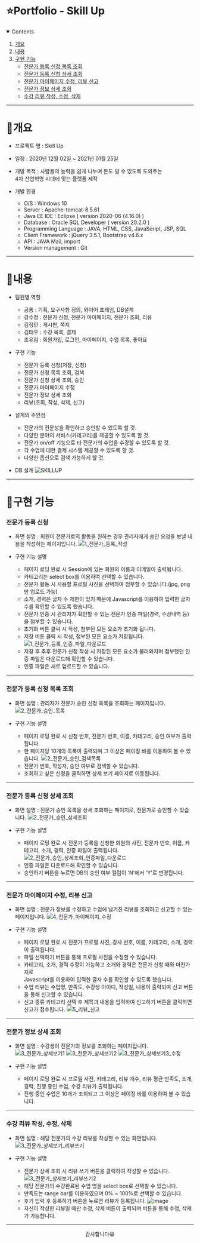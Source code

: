 # ⭐️Portfolio - Skill Up

<!-- contents -->
<details open="open">
  <summary>Contents</summary>
  <ol>
    <li>
      <a href="#개요">개요</a>
    </li>
    <li>
      <a href="#내용">내용</a>
    </li>
    <li><a href="#구현-기능">구현 기능</a>
      <ul>
        <li><a href="#전문가-등록-신청-목록-조회">전문가 등록 신청 목록 조회</a></li>
        <li><a href="#전문가-등록-신청-상세-조회">전문가 등록 신청 상세 조회</a></li>
        <li><a href="#mypage">전문가 마이페이지 수정, 리뷰 신고</a></li>
        <li><a href="#전문가-정보-상세-조회">전문가 정보 상세 조회</a></li>
        <li><a href="#review">수강 리뷰 작성, 수정, 삭제</a></li>
      </ul>
    </li>
  </ol>
</details>

------------

# 📝개요

* 프로젝트 명 : Skill Up

* 일정 : 2020년 12월 02일 ~ 2021년 01월 25일

* 개발 목적 : 사람들의 능력을 쉽게 나누며 돈도 벌 수 있도록 도와주는<br> 4차 산업혁명 시대에 맞는 플랫폼 제작

* 개발 환경
  - O/S : Windows 10
  - Server : Apache-tomcat-8.5.61
  - Java EE IDE : Eclipse ( version 2020-06 (4.16.0) )
  - Database : Oracle SQL Developer ( version 20.2.0 )
  - Programming Language : JAVA, HTML, CSS, JavaScript, JSP, SQL
  - Client Framework : jQuery 3.5.1, Bootstrap v4.6.x
  - API : JAVA Mail, import
  - Version management : Git

------------

# 📝내용

* 팀원별 역할
  - 공통 : 기획, 요구사항 정의, 와이어 프레임, DB설계
  - 강수정 : 전문가 신청, 전문가 마이페이지, 전문가 조회, 리뷰
  - 김정민 : 게시판, 쪽지
  - 김태우 : 수강 목록, 결제
  - 조유림 : 회원가입, 로그인, 마이페이지, 수업 목록, 좋아요

* 구현 기능
  - 전문가 등록 신청(저장, 신청)
  - 전문가 신청 목록 조회, 검색
  - 전문가 신청 상세 조회, 승인
  - 전문가 마이페이지 수정
  - 전문가 정보 상세 조회
  - 리뷰(조회, 작성, 삭제, 신고)

* 설계의 주안점
  - 전문가의 전문성을 확인하고 승인할 수 있도록 할 것.
  - 다양한 분야의 서비스(카테고리)를 제공할 수 있도록 할 것.
  - 전문가 on/off 기능으로 타 전문가의 수업을 수강할 수 있도록 할 것.
  - 각 수업에 대한 결제 시스템 제공할 수 있도록 할 것.
  - 다양한 옵션으로 검색 가능하게 할 것.

* DB 설계
![SKILLUP](https://user-images.githubusercontent.com/72387870/111019674-3773be80-8404-11eb-8338-5241ac19ef11.png)

------------

# 📝구현 기능

### 전문가 등록 신청
  * 화면 설명 : 회원이 전문가로의 활동을 원하는 경우 관리자에게 승인 요청을 보낼 내용을 작성하는 페이지입니다.
   ![1_전문가_등록_작성](https://user-images.githubusercontent.com/72387870/111020482-938d1180-8409-11eb-8eb1-f2d4afa47175.png)

  * 구현 기능 설명
     - 페이지 로딩 완료 시 Session에 있는 회원의 이름과 이메일이 출력됩니다.
     - 카테고리는 select box를 이용하여 선택할 수 있습니다.
     - 전문가 활동 시 사용할 프로필 사진을 선택하여 첨부할 수 있습니다.(jpg, png만 업로드 가능)
     - 소개, 경력은 글자 수 제한이 있기 때문에 Javascript를 이용하여 입력한 글자 수를 확인할 수 있도록 했습니다.
     - 전문가 인증 시 관리자가 확인할 수 있는 전문가 인증 파일(경력, 수상내역 등)을 첨부할 수 있습니다.
     - 초기화 버튼 클릭 시 작성, 첨부된 모든 요소가 초기화 됩니다.
     - 저장 버튼 클릭 시 작성, 첨부된 모든 요소가 저장됩니다.
      ![1_전문가_등록_인증_파일_다운로드](https://user-images.githubusercontent.com/72387870/111021741-e074e600-8411-11eb-80d2-8eee997ba187.png)
     - 저장 후 추후 전문가 신청 작성 시 저장된 모든 요소가 불러와지며 첨부했던 인증 파일은 다운로드해 확인할 수 있습니다.
     - 인증 파일은 새로 업로드할 수 있습니다.

------------

### 전문가 등록 신청 목록 조회

  * 화면 설명 : 관리자가 전문가 승인 신청 목록을 조회하는 페이지입니다.
   ![2_전문가_승인_목록](https://user-images.githubusercontent.com/72387870/111021750-fa162d80-8411-11eb-9c76-5dc228bd129e.png)
  
  * 구현 기능 설명
     - 페이지 로딩 완료 시 신청 번호, 전문가 번호, 이름, 카테고리, 승인 여부가 출력됩니다.
     - 한 페이지당 10개의 목록이 출력되며 그 이상은 페이징 바를 이용하여 볼 수 있습니다.
       ![2_전문가_승인_검색목록](https://user-images.githubusercontent.com/72387870/111022009-6e050580-8413-11eb-8754-1570c6a97cbe.png)
     - 전문가 번호, 작성자, 승인 여부로 검색할 수 있습니다.
     - 조회하고 싶은 신청을 클릭하면 상세 보기 페이지로 이동됩니다.

------------

### 전문가 등록 신청 상세 조회

  * 화면 설명 : 전문가 승인 목록을 상세 조회하는 페이지로, 전문가로 승인할 수 있습니다.
     ![2_전문가_승인_상세조회](https://user-images.githubusercontent.com/72387870/111032420-7aa74f00-844f-11eb-8069-da18bd6c8f81.png)
     
  * 구현 기능 설명
     - 페이지 로딩 완료 시 전문가 등록을 신청한 회원의 사진, 전문가 번호, 이름, 카테고리, 소개, 경력, 인증 파일이 출력됩니다.<br>
     ![2_전문가_승인_상세조회_인증파일_다운로드](https://user-images.githubusercontent.com/72387870/111032502-e5588a80-844f-11eb-8026-408ab19e4aea.png)
     - 인증 파일은 다운로드해 확인할 수 있습니다.
     - 승인하기 버튼을 누르면 DB의 승인 여부 컬럼이 'N'에서 'Y'로 변경됩니다.

------------

<h3 id="mypage">전문가 마이페이지 수정, 리뷰 신고</h4>

  * 화면 설명 : 전문가 정보를 수정하고 수업에 남겨진 리뷰를 조회하고 신고할 수 있는 페이지입니다.
     ![4_전문가_마이페이지_수정](https://user-images.githubusercontent.com/72387870/111032853-a3c8df00-8451-11eb-97c0-6cc6c2626a97.png)
     
  * 구현 기능 설명
     - 페이지 로딩 완료 시 전문가 프로필 사진, 강사 번호, 이름, 카테고리, 소개, 경력이 출력됩니다.
     - 파일 선택하기 버튼을 통해 프로필 사진을 수정할 수 있습니다.<br>
     - 카테고리, 소개, 경력 수정이 가능하고 소개와 경력은 전문가 신청 때와 마찬가지로<br> Javascript를 이용하여 입력한 글자 수를 확인할 수 있도록 했습니다.
     - 수업 리뷰는 수업명, 만족도, 수강생 아이디, 작성일, 내용이 출력되며 신고 버튼을 통해 신고할 수 있습니다.
     - 신고 종류 카테고리 선택 후 제목과 내용을 입력하여 신고하기 버튼을 클릭하면 신고가 접수됩니다.
     ![5_리뷰_신고](https://user-images.githubusercontent.com/72387870/111173263-da396200-85e9-11eb-8234-195a9cf5e145.png)
    
------------    
    
### 전문가 정보 상세 조회

  * 화면 설명 : 수강생이 전문가의 정보를 조회하는 페이지입니다.
     ![3_전문가_상세보기1](https://user-images.githubusercontent.com/72387870/111033414-6fa2ed80-8454-11eb-84c6-c8d2915493f1.png)
     ![3_전문가_상세보기2](https://user-images.githubusercontent.com/72387870/111033462-aaa52100-8454-11eb-9370-5ece0e9b134f.png)
     ![3_전문가_상세보기3_수정](https://user-images.githubusercontent.com/72387870/111170661-86c61480-85e7-11eb-8183-f2759983cb4d.png)
     
  * 구현 기능 설명
     - 페이지 로딩 완료 시 프로필 사진, 카테고리, 리뷰 개수, 리뷰 평균 만족도, 소개, 경력, 진행 중인 수업, 수강 리뷰가 출력됩니다.
     - 진행 중인 수업은 10개가 조회되고 그 이상은 페이징 바를 이용하여 볼 수 있습니다.

------------

<h3 id="review">수강 리뷰 작성, 수정, 삭제</h3>

  * 화면 설명 : 해당 전문가의 수강 리뷰를 작성할 수 있는 화면입니다.
    ![3_전문가_상세보기_리뷰쓰기](https://user-images.githubusercontent.com/72387870/111057163-85ea9100-84c8-11eb-8661-ae92083a4207.png)
    
  * 구현 기능 설명
    - 전문가 상세 조회 시 리뷰 쓰기 버튼을 클릭하여 작성할 수 있습니다.<br>
    ![3_전문가_상세보기_리뷰쓰기2](https://user-images.githubusercontent.com/72387870/111105822-24452800-8597-11eb-8eef-ea42de722006.png)
    - 해당 전문가의 수강완료된 수업 명을 select box로 선택할 수 있습니다.
    - 만족도는 range bar를 이용하였으며 0% ~ 100%로 선택할 수 있습니다.
    - 후기 입력 후 등록하기 버튼을 누르면 리뷰가 등록됩니다.
    ![image](https://user-images.githubusercontent.com/72387870/111106296-2fe51e80-8598-11eb-9013-5fff4ed978e3.png)
    - 자신이 작성한 리뷰일 때만 수정, 삭제 버튼이 출력되며 버튼을 통해 수정, 삭제가 가능합니다.

------------

<p align="center">
감사합니다😄
</p>
